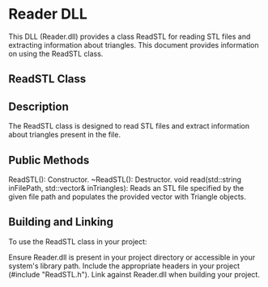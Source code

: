 
# Reader DLL
This DLL (Reader.dll) provides a class ReadSTL for reading STL files and extracting information about triangles. This document provides information on using the ReadSTL class.

## ReadSTL Class
## Description
The ReadSTL class is designed to read STL files and extract information about triangles present in the file.

## Public Methods
ReadSTL(): Constructor.
~ReadSTL(): Destructor.
void read(std::string inFilePath, std::vector<Triangle>& inTriangles): Reads an STL file specified by the given file path and populates the provided vector with Triangle objects.
## Building and Linking
To use the ReadSTL class in your project:

Ensure Reader.dll is present in your project directory or accessible in your system's library path.
Include the appropriate headers in your project (#include "ReadSTL.h").
Link against Reader.dll when building your project.
